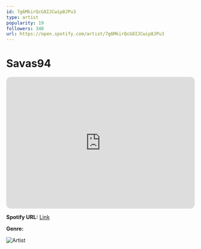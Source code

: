 ```yaml
---
id: 7g6MkirQcG8IJCwip8JPu3
type: artist
popularity: 19
followers: 348
url: https://open.spotify.com/artist/7g6MkirQcG8IJCwip8JPu3
---
```

# Savas94

<iframe style="border-radius:12px" src="https://open.spotify.com/embed/artist/7g6MkirQcG8IJCwip8JPu3" width="100%" height="352" frameBorder="0" allowfullscreen="" allow="autoplay; clipboard-write; encrypted-media; fullscreen; picture-in-picture" loading="lazy"></iframe>

**Spotify URL:** [Link](https://open.spotify.com/artist/7g6MkirQcG8IJCwip8JPu3)

**Genre:** 

![Artist](https://i.scdn.co/image/ab6761610000e5eb32ccc40430428e427e7a122a)
